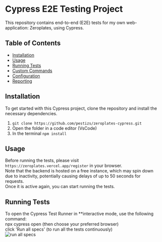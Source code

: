 # Cypress E2E Testing Project

This repository contains end-to-end (E2E) tests for my own web-application: Zeroplates, using Cypress.

## Table of Contents

- [Installation](#installation)
- [Usage](#usage)
- [Running Tests](#running-tests)
- [Custom Commands](#custom-commands)
- [Configuration](#configuration)
- [Reporting](#reporting)

## Installation

To get started with this Cypress project, clone the repository and install the necessary dependencies.  
1. `git clone https://github.com/pestizs/zeroplates-cypress.git` 
2. Open the folder in a code editor (VsCode)  
3. In the terminal `npm install`  

## Usage

Before running the tests, please visit `https://zeroplates.vercel.app/register` in your browser.  
Note that the backend is hosted on a free instance, which may spin down due to inactivity, potentially causing delays of up to 50 seconds for requests.  
Once it is active again, you can start running the tests.

## Running Tests

To open the Cypress Test Runner in **interactive mode, use the following command:  
npx cypress open (then choose your preferred browser)  
click 'Run all specs' (to run all the tests continuously)  
![run all specs](https://github.com/pestizs/zeroplates-cypress/assets/89751059/1e7fdc78-6cdd-42b3-b7de-e2d42fba2313)  

